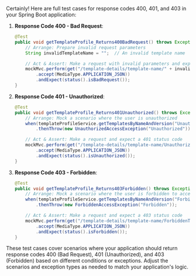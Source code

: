 Certainly! Here are full test cases for response codes 400, 401, and 403 in your Spring Boot application:

1. **Response Code 400 - Bad Request**:
   
   ```java
   @Test
   public void getTemplateProfile_Returns400BadRequest() throws Exception {
       // Arrange: Prepare invalid request parameters
       String invalidTemplateName = "";  // An invalid template name

       // Act & Assert: Make a request with invalid parameters and expect a 400 status code
       mockMvc.perform(get("/template-details/template-name/" + invalidTemplateName + "/template-version/1")
           .accept(MediaType.APPLICATION_JSON))
           .andExpect(status().isBadRequest());
   }
   ```

2. **Response Code 401 - Unauthorized**:

   ```java
   @Test
   public void getTemplateProfile_Returns401Unauthorized() throws Exception {
       // Arrange: Mock a scenario where the user is unauthorized
       when(templateProfileService.getTemplatesByNameAndVersion("UnauthorizedTemplate", 1))
           .thenThrow(new UnauthorizedAccessException("Unauthorized"));

       // Act & Assert: Make a request and expect a 401 status code
       mockMvc.perform(get("/template-details/template-name/UnauthorizedTemplate/template-version/1")
           .accept(MediaType.APPLICATION_JSON))
           .andExpect(status().isUnauthorized());
   }
   ```

3. **Response Code 403 - Forbidden**:

   ```java
   @Test
   public void getTemplateProfile_Returns403Forbidden() throws Exception {
       // Arrange: Mock a scenario where the user is forbidden to access the resource
       when(templateProfileService.getTemplatesByNameAndVersion("ForbiddenTemplate", 1))
           .thenThrow(new ForbiddenAccessException("Forbidden"));

       // Act & Assert: Make a request and expect a 403 status code
       mockMvc.perform(get("/template-details/template-name/ForbiddenTemplate/template-version/1")
           .accept(MediaType.APPLICATION_JSON))
           .andExpect(status().isForbidden());
   }
   ```

These test cases cover scenarios where your application should return response codes 400 (Bad Request), 401 (Unauthorized), and 403 (Forbidden) based on different conditions or exceptions. Adjust the scenarios and exception types as needed to match your application's logic.
